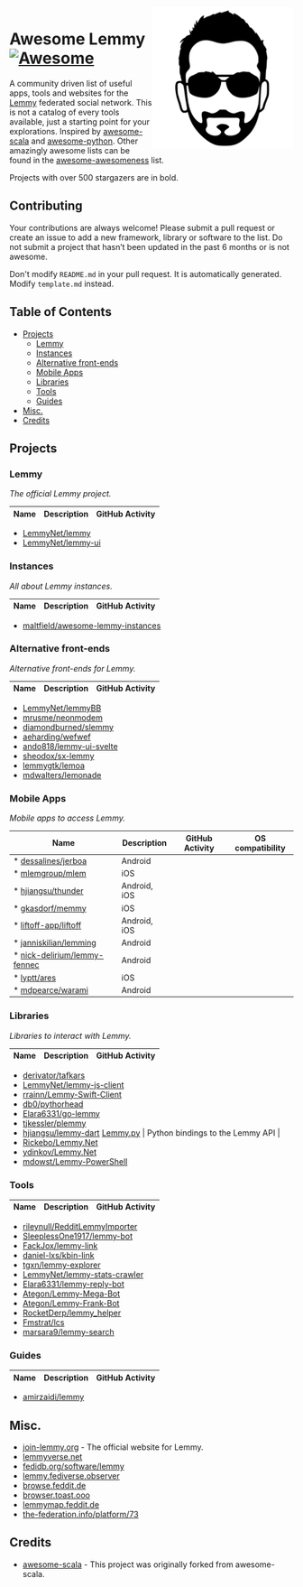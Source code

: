<img width="250" src="https://raw.githubusercontent.com/LemmyNet/lemmy-ui/main/src/assets/icons/favicon.svg" alt="awesome-lemmy" align=right>

Awesome Lemmy [![Awesome](https://cdn.rawgit.com/sindresorhus/awesome/d7305f38d29fed78fa85652e3a63e154dd8e8829/media/badge.svg)](https://github.com/sindresorhus/awesome)
=============

A community driven list of useful apps, tools and websites for the [Lemmy](https://join-lemmy.org/) federated social network. This is not a catalog of every tools available, just a starting point for your explorations. Inspired by [awesome-scala](https://github.com/lauris/awesome-scala) and [awesome-python](https://github.com/vinta/awesome-python). Other amazingly awesome lists can be found in the [awesome-awesomeness](https://github.com/bayandin/awesome-awesomeness) list.

Projects with over 500 stargazers are in bold.

## Contributing

Your contributions are always welcome! Please submit a pull request or create an issue to add a new framework, library or software to the list. Do not submit a project that hasn’t been updated in the past 6 months or is not awesome.

Don't modify `README.md` in your pull request. It is automatically generated. Modify `template.md` instead.

## Table of Contents

- [Projects](#projects)
  - [Lemmy](#lemmy)
  - [Instances](#instances)
  - [Alternative front-ends](#alternative-front-ends)
  - [Mobile Apps](#mobile-apps)
  - [Libraries](#libraries)
  - [Tools](#tools)
  - [Guides](#guides)
- [Misc.](#misc)
- [Credits](#credits)

## Projects

### Lemmy

*The official Lemmy project.*

Name | Description | GitHub Activity
---- | ----------- | ---------------
* [LemmyNet/lemmy](@ghRepo)
* [LemmyNet/lemmy-ui](@ghRepo)

### Instances

*All about Lemmy instances.*

Name | Description | GitHub Activity
---- | ----------- | ---------------
* [maltfield/awesome-lemmy-instances](@ghRepo)

### Alternative front-ends

*Alternative front-ends for Lemmy.*

Name | Description | GitHub Activity
---- | ----------- | ---------------
* [LemmyNet/lemmyBB](@ghRepo)
* [mrusme/neonmodem](@ghRepo)
* [diamondburned/slemmy](@ghRepo)
* [aeharding/wefwef](@ghRepo)
* [ando818/lemmy-ui-svelte](@ghRepo)
* [sheodox/sx-lemmy](@ghRepo)
* [lemmygtk/lemoa](@ghRepo)
* [mdwalters/lemonade](@ghRepo)

### Mobile Apps

*Mobile apps to access Lemmy.*

Name | Description | GitHub Activity | OS compatibility
---- | ----------- | --------------- | ----------------
* [dessalines/jerboa](@ghRepo) | Android
* [mlemgroup/mlem](@ghRepo) | iOS
* [hjiangsu/thunder](@ghRepo) | Android, iOS
* [gkasdorf/memmy](@ghRepo) | iOS
* [liftoff-app/liftoff](@ghRepo) | Android, iOS
* [janniskilian/lemming](@ghRepo) | Android
* [nick-delirium/lemmy-fennec](@ghRepo) | Android
* [lyptt/ares](@ghRepo) | iOS
* [mdpearce/warami](@ghRepo) | Android

### Libraries

*Libraries to interact with Lemmy.*

Name | Description | GitHub Activity
---- | ----------- | ---------------
* [derivator/tafkars](@ghRepo)
* [LemmyNet/lemmy-js-client](@ghRepo)
* [rrainn/Lemmy-Swift-Client](@ghRepo)
* [db0/pythorhead](@ghRepo)
* [Elara6331/go-lemmy](@ghRepo)
* [tjkessler/plemmy](@ghRepo)
* [hjiangsu/lemmy-dart](@ghRepo)
[Lemmy.py](https://codeberg.org/retiolus/Lemmy.py) | Python bindings to the Lemmy API |
* [Rickebo/Lemmy.Net](@ghRepo)
* [ydinkov/Lemmy.Net](@ghRepo)
* [mdowst/Lemmy-PowerShell](@ghRepo)

### Tools

Name | Description | GitHub Activity
---- | ----------- | ---------------
* [rileynull/RedditLemmyImporter](@ghRepo)
* [SleeplessOne1917/lemmy-bot](@ghRepo)
* [FackJox/lemmy-link](@ghRepo)
* [daniel-lxs/kbin-link](@ghRepo)
* [tgxn/lemmy-explorer](@ghRepo)
* [LemmyNet/lemmy-stats-crawler](@ghRepo)
* [Elara6331/lemmy-reply-bot](@ghRepo)
* [Ategon/Lemmy-Mega-Bot](@ghRepo)
* [Ategon/Lemmy-Frank-Bot](@ghRepo)
* [RocketDerp/lemmy_helper](@ghRepo)
* [Fmstrat/lcs](@ghRepo)
* [marsara9/lemmy-search](@ghRepo)

### Guides

Name | Description | GitHub Activity
---- | ----------- | ---------------
* [amirzaidi/lemmy](@ghRepo)

## Misc.

* [join-lemmy.org](https://join-lemmy.org/) - The official website for Lemmy.
* [lemmyverse.net](https://lemmyverse.net)
* [fedidb.org/software/lemmy](https://fedidb.org/software/lemmy)
* [lemmy.fediverse.observer](https://lemmy.fediverse.observer/list)
* [browse.feddit.de](https://browse.feddit.de/)
* [browser.toast.ooo](https://browse.toast.ooo/communities)
* [lemmymap.feddit.de](https://lemmymap.feddit.de/)
* [the-federation.info/platform/73](https://the-federation.info/platform/73)

## Credits

* [awesome-scala](https://github.com/lauris/awesome-scala) - This project was originally forked from awesome-scala.
